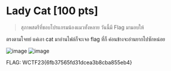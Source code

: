 # Lady Cat [100 pts]
> สุภาพสตรีที่ชอบโปรแกรมน้องแมวทั้งหลาย วันนี้มี Flag มามอบให้

ตรงตามโจทย์ แค่เอา cat มาอ่านไฟล์ก็จะเจอ flag ที่ก็ ค่อนข้างจะอ่านยากไปซักหน่อย

![image](https://github.com/user-attachments/assets/914bb809-56c0-4919-b3f9-c6900df4e0e0)
![image](https://github.com/user-attachments/assets/a9348979-fa58-4204-ab30-bd5d309e985d)

FLAG: WCTF23{6fb37565fd31dcea3b8cba855eb4}
